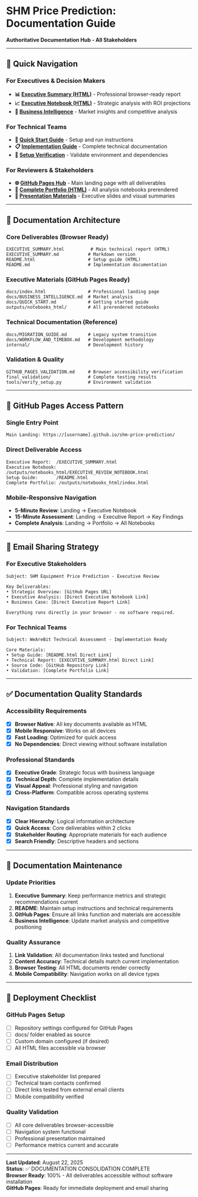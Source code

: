# SHM Price Prediction: Documentation Guide

**Authoritative Documentation Hub - All Stakeholders**

---

## 🎯 **Quick Navigation**

### **For Executives & Decision Makers**
- **📊 [Executive Summary (HTML)](EXECUTIVE_SUMMARY.html)** - Professional browser-ready report
- **📈 [Executive Notebook (HTML)](outputs/notebooks_html/EXECUTIVE_REVIEW_NOTEBOOK.html)** - Strategic analysis with ROI projections
- **💼 [Business Intelligence](docs/BUSINESS_INTELLIGENCE.md)** - Market insights and competitive analysis

### **For Technical Teams**
- **🚀 [Quick Start Guide](docs/QUICK_START.md)** - Setup and run instructions
- **📋 [Implementation Guide](README.md)** - Complete technical documentation
- **🔧 [Setup Verification](tools/verify_setup.py)** - Validate environment and dependencies

### **For Reviewers & Stakeholders**
- **🌐 [GitHub Pages Hub](docs/index.html)** - Main landing page with all deliverables
- **📄 [Complete Portfolio (HTML)](outputs/notebooks_html/index.html)** - All analysis notebooks prerendered
- **🎨 [Presentation Materials](outputs/presentation/)** - Executive slides and visual summaries

---

## 📂 **Documentation Architecture**

### **Core Deliverables** (Browser Ready)
```
EXECUTIVE_SUMMARY.html          # Main technical report (HTML)
EXECUTIVE_SUMMARY.md           # Markdown version
README.html                    # Setup guide (HTML)
README.md                      # Implementation documentation
```

### **Executive Materials** (GitHub Pages Ready)
```
docs/index.html                # Professional landing page
docs/BUSINESS_INTELLIGENCE.md  # Market analysis
docs/QUICK_START.md            # Getting started guide
outputs/notebooks_html/        # All prerendered notebooks
```

### **Technical Documentation** (Reference)
```
docs/MIGRATION_GUIDE.md        # Legacy system transition
docs/WORKFLOW_AND_TIMEBOX.md   # Development methodology
internal/                      # Development history
```

### **Validation & Quality**
```
GITHUB_PAGES_VALIDATION.md     # Browser accessibility verification
final_validation/              # Complete testing results
tools/verify_setup.py          # Environment validation
```

---

## 🔗 **GitHub Pages Access Pattern**

### **Single Entry Point**
```
Main Landing: https://[username].github.io/shm-price-prediction/
```

### **Direct Deliverable Access**
```
Executive Report:  /EXECUTIVE_SUMMARY.html
Executive Notebook: /outputs/notebooks_html/EXECUTIVE_REVIEW_NOTEBOOK.html
Setup Guide:       /README.html
Complete Portfolio: /outputs/notebooks_html/index.html
```

### **Mobile-Responsive Navigation**
- **5-Minute Review**: Landing → Executive Notebook
- **15-Minute Assessment**: Landing → Executive Report → Key Findings
- **Complete Analysis**: Landing → Portfolio → All Notebooks

---

## 📧 **Email Sharing Strategy**

### **For Executive Stakeholders**
```
Subject: SHM Equipment Price Prediction - Executive Review

Key Deliverables:
• Strategic Overview: [GitHub Pages URL]
• Executive Analysis: [Direct Executive Notebook Link]
• Business Case: [Direct Executive Report Link]

Everything runs directly in your browser - no software required.
```

### **For Technical Teams**
```
Subject: WeAreBit Technical Assessment - Implementation Ready

Core Materials:
• Setup Guide: [README.html Direct Link]
• Technical Report: [EXECUTIVE_SUMMARY.html Direct Link]
• Source Code: [GitHub Repository Link]
• Validation: [Complete Portfolio Link]
```

---

## ✅ **Documentation Quality Standards**

### **Accessibility Requirements**
- [x] **Browser Native**: All key documents available as HTML
- [x] **Mobile Responsive**: Works on all devices
- [x] **Fast Loading**: Optimized for quick access
- [x] **No Dependencies**: Direct viewing without software installation

### **Professional Standards**
- [x] **Executive Grade**: Strategic focus with business language
- [x] **Technical Depth**: Complete implementation details
- [x] **Visual Appeal**: Professional styling and navigation
- [x] **Cross-Platform**: Compatible across operating systems

### **Navigation Standards**
- [x] **Clear Hierarchy**: Logical information architecture
- [x] **Quick Access**: Core deliverables within 2 clicks
- [x] **Stakeholder Routing**: Appropriate materials for each audience
- [x] **Search Friendly**: Descriptive headers and sections

---

## 🎯 **Documentation Maintenance**

### **Update Priorities**
1. **Executive Summary**: Keep performance metrics and strategic recommendations current
2. **README**: Maintain setup instructions and technical requirements
3. **GitHub Pages**: Ensure all links function and materials are accessible
4. **Business Intelligence**: Update market analysis and competitive positioning

### **Quality Assurance**
1. **Link Validation**: All documentation links tested and functional
2. **Content Accuracy**: Technical details match current implementation
3. **Browser Testing**: All HTML documents render correctly
4. **Mobile Compatibility**: Navigation works on all device types

---

## 🚀 **Deployment Checklist**

### **GitHub Pages Setup**
- [ ] Repository settings configured for GitHub Pages
- [ ] docs/ folder enabled as source
- [ ] Custom domain configured (if desired)
- [ ] All HTML files accessible via browser

### **Email Distribution**
- [ ] Executive stakeholder list prepared
- [ ] Technical team contacts confirmed
- [ ] Direct links tested from external email clients
- [ ] Mobile compatibility verified

### **Quality Validation**
- [ ] All core deliverables browser-accessible
- [ ] Navigation system functional
- [ ] Professional presentation maintained
- [ ] Performance metrics current and accurate

---

**Last Updated**: August 22, 2025  
**Status**: ✅ DOCUMENTATION CONSOLIDATION COMPLETE  
**Browser Ready**: 100% - All deliverables accessible without software installation  
**GitHub Pages**: Ready for immediate deployment and email sharing